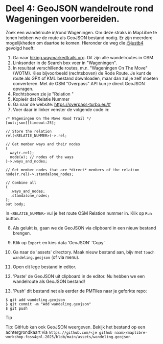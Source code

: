 # Deel 4: GeoJSON wandelroute rond Wageningen voorbereiden.

Zoek een wandelroute in/rond Wageningen. Om deze straks in MapLibre te tonen hebben we de route als GeoJSON bestand nodig. 
Er zijn meerdere mogelijkheden om daartoe te komen. Hieronder de weg die [@justb4](https://github.com/justb4/) gevolgd heeft:

1. Ga naar [hiking.waymarkedtrails.org](https://hiking.waymarkedtrails.org/). Dit zijn alle wandelroutes in OSM.
2. Linksonder in de Search box voer in "Wageningen".
3. In resultaat verschillende routes, m.n. "Wageningen On The Move" (WOTM). Kies bijvoorbeeld (rechtsboven) de Rode Route. Je kunt de route als GPX of KML bestand downloaden, maar dan zul je zelf moeten converteren. Met de OSM "Overpass" API kun je direct GeoJSON opvragen.
4. Rechtsboven zie je "Relation <nummer>" 
5. Kopieër dat Relatie Nummer
6. Ga naar de website: https://overpass-turbo.eu/#
7. Voer daar in linker venster de volgende code in:

```
/* Wageningen On The Move Rood Trail */
[out:json][timeout:25];

// Store the relation
rel(<RELATIE_NUMMER>)->.rel;

// Get member ways and their nodes
(
  way(r.rel);
  node(w); // nodes of the ways
)->.ways_and_nodes;

// Get member nodes that are *direct* members of the relation
node(r.rel)->.standalone_nodes;

// Combine all
(
  .ways_and_nodes;
  .standalone_nodes;
);
out body;
```

In `<RELATIE_NUMMER>` vul je het route OSM Relation nummer in. Klik op `Run` button.

8. Als gelukt is, gaan we de GeoJSON via clipboard in een nieuw bestand brengen.

9. Klik op `Export` en kies data 'GeoJSON' 'Copy'
10. Ga naar de 'assets' directory. Maak nieuw bestand aan, bijv met `touch wandeling.geojson` (of via menu).
11. Open dit lege bestand in editor. 
12. 'Paste' de GeoJSON uit clipboard in de editor. Nu hebben we een wandelroute als GeoJSON bestand!
13. 'Push' dit bestand net als eerder de PMTiles naar je geforkte repo: 
```
$ git add wandeling.geojson
$ git commit -m "Add wandeling.geojson"
$ git push
```

 > [!TIP]
>  Tip: GitHub kan ook GeoJSON weergeven. Bekijk het bestand op een achtergrondkaart via `https://github.com/<je github naam>/maplibre-workshop-foss4gnl-2025/blob/main/assets/wandeling.geojson`



